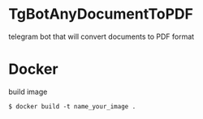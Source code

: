 # TgBotAnyDocumentToPDF
telegram bot that will convert documents to PDF format

# Docker
build image

` $ docker build -t name_your_image . `
